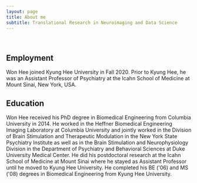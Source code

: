 ```yaml
---
layout: page
title: About me
subtitle: Translational Research in Neuroimaging and Data Science
---
```

<br />

## Employment

Won Hee joined Kyung Hee University in Fall 2020. Prior to Kyung Hee, he was an Assistant Professor of Psychiatry at the Icahn School of Medicine at Mount Sinai, New York, USA.

## Education

Won Hee received his PhD degree in Biomedical Engineering from Columbia University in 2014. He worked in the Heffner Biomedical Engineering Imaging Laboratory at Columbia University and jointly worked in the Division of Brain Stimulation and Therapeutic Modulation in the New York State Psychiatry Institute as well as in the Brain Stimulation and Neurophysiology Division in the Department of Psychiatry and Behavioral Sciences at Duke University Medical Center. He did his postdoctoral research at the Icahn School of Medicine at Mount Sinai where he stayed as Assistant Professor until he moved to Kyung Hee University. He completed his BE ('06) and MS ('08) degrees in Biomedical Engineering from Kyung Hee University. 




